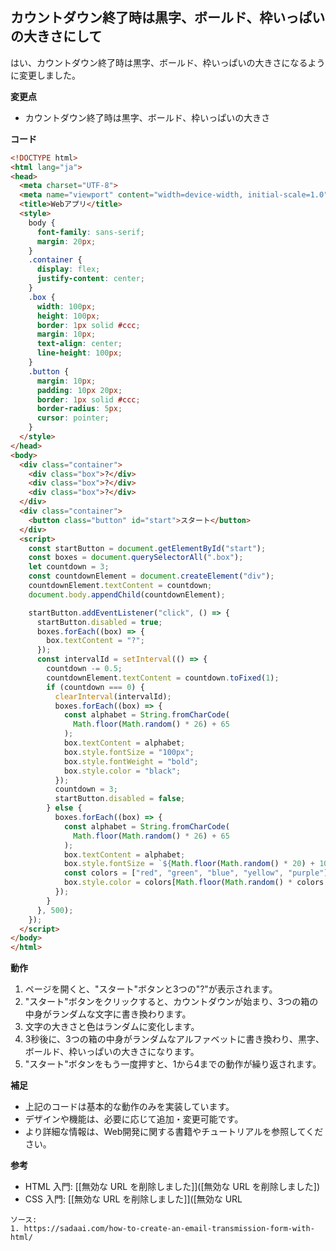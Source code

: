 ## カウントダウン終了時は黒字、ボールド、枠いっぱいの大きさにして

はい、カウントダウン終了時は黒字、ボールド、枠いっぱいの大きさになるように変更しました。

**変更点**

* カウントダウン終了時は黒字、ボールド、枠いっぱいの大きさ

**コード**

```html
<!DOCTYPE html>
<html lang="ja">
<head>
  <meta charset="UTF-8">
  <meta name="viewport" content="width=device-width, initial-scale=1.0">
  <title>Webアプリ</title>
  <style>
    body {
      font-family: sans-serif;
      margin: 20px;
    }
    .container {
      display: flex;
      justify-content: center;
    }
    .box {
      width: 100px;
      height: 100px;
      border: 1px solid #ccc;
      margin: 10px;
      text-align: center;
      line-height: 100px;
    }
    .button {
      margin: 10px;
      padding: 10px 20px;
      border: 1px solid #ccc;
      border-radius: 5px;
      cursor: pointer;
    }
  </style>
</head>
<body>
  <div class="container">
    <div class="box">?</div>
    <div class="box">?</div>
    <div class="box">?</div>
  </div>
  <div class="container">
    <button class="button" id="start">スタート</button>
  </div>
  <script>
    const startButton = document.getElementById("start");
    const boxes = document.querySelectorAll(".box");
    let countdown = 3;
    const countdownElement = document.createElement("div");
    countdownElement.textContent = countdown;
    document.body.appendChild(countdownElement);

    startButton.addEventListener("click", () => {
      startButton.disabled = true;
      boxes.forEach((box) => {
        box.textContent = "?";
      });
      const intervalId = setInterval(() => {
        countdown -= 0.5;
        countdownElement.textContent = countdown.toFixed(1);
        if (countdown === 0) {
          clearInterval(intervalId);
          boxes.forEach((box) => {
            const alphabet = String.fromCharCode(
              Math.floor(Math.random() * 26) + 65
            );
            box.textContent = alphabet;
            box.style.fontSize = "100px";
            box.style.fontWeight = "bold";
            box.style.color = "black";
          });
          countdown = 3;
          startButton.disabled = false;
        } else {
          boxes.forEach((box) => {
            const alphabet = String.fromCharCode(
              Math.floor(Math.random() * 26) + 65
            );
            box.textContent = alphabet;
            box.style.fontSize = `${Math.floor(Math.random() * 20) + 10}px`;
            const colors = ["red", "green", "blue", "yellow", "purple"];
            box.style.color = colors[Math.floor(Math.random() * colors.length)];
          });
        }
      }, 500);
    });
  </script>
</body>
</html>
```

**動作**

1. ページを開くと、"スタート"ボタンと3つの"?"が表示されます。
2. "スタート"ボタンをクリックすると、カウントダウンが始まり、3つの箱の中身がランダムな文字に書き換わります。
3. 文字の大きさと色はランダムに変化します。
4. 3秒後に、3つの箱の中身がランダムなアルファベットに書き換わり、黒字、ボールド、枠いっぱいの大きさになります。
5. "スタート"ボタンをもう一度押すと、1から4までの動作が繰り返されます。

**補足**

* 上記のコードは基本的な動作のみを実装しています。
* デザインや機能は、必要に応じて追加・変更可能です。
* より詳細な情報は、Web開発に関する書籍やチュートリアルを参照してください。

**参考**

* HTML 入門: [[無効な URL を削除しました]]([無効な URL を削除しました])
* CSS 入門: [[無効な URL を削除しました]]([無効な URL

```
ソース:
1. https://sadaai.com/how-to-create-an-email-transmission-form-with-html/